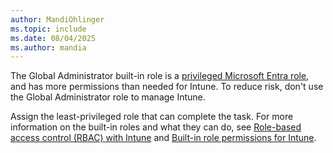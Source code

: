 ```yaml
---
author: MandiOhlinger
ms.topic: include
ms.date: 08/04/2025
ms.author: mandia
---
```


<!-- This include file is used in articles that mention global admin. -->

The Global Administrator built-in role is a [privileged Microsoft Entra role](/entra/identity/role-based-access-control/privileged-roles-permissions), and has more permissions than needed for Intune. To reduce risk, don't use the Global Administrator role to manage Intune.

Assign the least-privileged role that can complete the task. For more information on the built-in roles and what they can do, see [Role-based access control (RBAC) with Intune](../fundamentals/role-based-access-control.md) and [Built-in role permissions for Intune](../fundamentals/role-based-access-control-reference.md).

